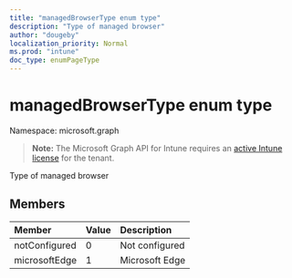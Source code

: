 ```yaml
---
title: "managedBrowserType enum type"
description: "Type of managed browser"
author: "dougeby"
localization_priority: Normal
ms.prod: "intune"
doc_type: enumPageType
---
```


# managedBrowserType enum type

Namespace: microsoft.graph

> **Note:** The Microsoft Graph API for Intune requires an [active Intune license](https://go.microsoft.com/fwlink/?linkid=839381) for the tenant.

Type of managed browser

## Members
|Member|Value|Description|
|:---|:---|:---|
|notConfigured|0|Not configured|
|microsoftEdge|1|Microsoft Edge|



